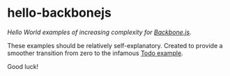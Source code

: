 # hello-backbonejs
_Hello World examples of increasing complexity for [Backbone.js](https://github.com/documentcloud/backbone)._

These examples should be relatively self-explanatory. Created to provide a smoother transition from zero to the infamous [Todo example](http://documentcloud.github.com/backbone/docs/todos.html).

Good luck!
